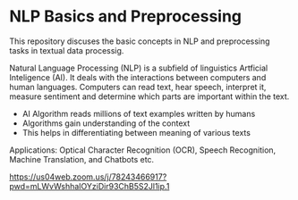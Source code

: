 # NLP Basics and Preprocessing 
This repository discuses the basic concepts in NLP and preprocessing tasks in textual data processig.

Natural Language Processing (NLP) is a subfield of linguistics Artficial Inteligence (AI). It deals with the interactions between computers and human languages. Computers can read text, hear speech, interpret it, measure sentiment and determine which parts are important within the text.

- AI Algorithm reads millions of text examples written by humans
- Algorithms gain understanding of the context
- This helps in differentiating between meaning of various texts

Applications: Optical Character Recognition (OCR), Speech Recognition, Machine Translation, and Chatbots etc.

https://us04web.zoom.us/j/78243466917?pwd=mLWvWshhaIOYziDir93ChB5S2Jl1ip.1
